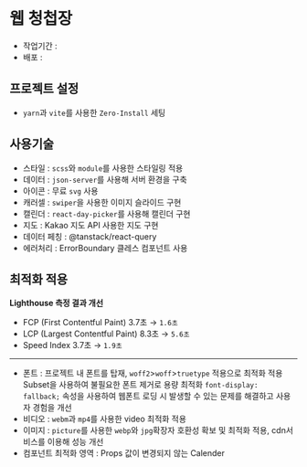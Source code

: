 # 웹 청첩장

- 작업기간 :
- 배포 :

## 프로젝트 설정

- `yarn`과 `vite`를 사용한 `Zero-Install` 세팅

## 사용기술

- 스타일 : `scss`와 `module`를 사용한 스타일링 적용
- 데이터 : `json-server`를 사용해 서버 환경을 구축
- 아이콘 : 무료 `svg` 사용
- 캐러셀 : `swiper`을 사용한 이미지 슬라이드 구현
- 캘린더 : `react-day-picker`를 사용해 캘린더 구현
- 지도 : Kakao 지도 API 사용한 지도 구현
- 데이터 페칭 : @tanstack/react-query
- 에러처리 : ErrorBoundary 클레스 컴포넌트 사용

## 최적화 적용

<b>Lighthouse 측정 결과 개선</b>

- FCP (First Contentful Paint) 3.7초 → `1.6초`
- LCP (Largest Contentful Paint) 8.3초 → `5.6초`
- Speed Index 3.7초 → `1.9초`

---

- 폰트 : 프로젝트 내 폰트를 탑재, `woff2`>`woff`>`truetype` 적용으로 최적화 적용
  Subset을 사용하여 불필요한 폰트 제거로 용량 최적화
  `font-display: fallback;` 속성을 사용하여 웹폰트 로딩 시 발생할 수 있는 문제를 해결하고 사용자 경험을 개선
- 비디오 : `webm`과 `mp4`를 사용한 video 최적화 적용
- 이미지 : `picture`를 사용한 `webp`와 `jpg`확장자 호환성 확보 및 최적화 적용, cdn서비스를 이용해 성능 개선
- 컴포넌트 최적화 영역 : Props 값이 변경되지 않는 Calender
